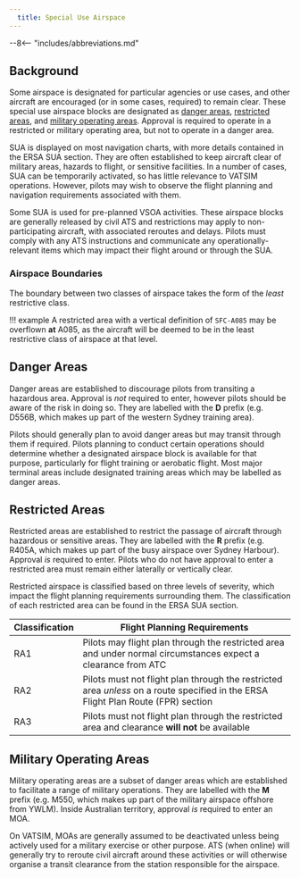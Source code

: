 ```yaml
---
  title: Special Use Airspace
---
```


--8<-- "includes/abbreviations.md"

## Background
Some airspace is designated for particular agencies or use cases, and other aircraft are encouraged (or in some cases, required) to remain clear. These special use airspace blocks are designated as [danger areas](#danger-areas), [restricted areas](#restricted-areas), and [military operating areas](#military-operating-areas). Approval is required to operate in a restricted or military operating area, but not to operate in a danger area.

SUA is displayed on most navigation charts, with more details contained in the ERSA SUA section. They are often established to keep aircraft clear of military areas, hazards to flight, or sensitive facilities. In a number of cases, SUA can be temporarily activated, so has little relevance to VATSIM operations. However, pilots may wish to observe the flight planning and navigation requirements associated with them.

Some SUA is used for pre-planned VSOA activities. These airspace blocks are generally released by civil ATS and restrictions may apply to non-participating aircraft, with associated reroutes and delays. Pilots must comply with any ATS instructions and communicate any operationally-relevant items which may impact their flight around or through the SUA.

### Airspace Boundaries
The boundary between two classes of airspace takes the form of the *least* restrictive class.

!!! example
    A restricted area with a vertical definition of `SFC-A085` may be overflown **at** A085, as the aircraft will be deemed to be in the least restrictive class of airspace at that level.

## Danger Areas
Danger areas are established to discourage pilots from transiting a hazardous area. Approval is *not* required to enter, however pilots should be aware of the risk in doing so. They are labelled with the **D** prefix (e.g. D556B, which makes up part of the western Sydney training area).

Pilots should generally plan to avoid danger areas but may transit through them if required. Pilots planning to conduct certain operations should determine whether a designated airspace block is available for that purpose, particularly for flight training or aerobatic flight. Most major terminal areas include designated training areas which may be labelled as danger areas.

## Restricted Areas
Restricted areas are established to restrict the passage of aircraft through hazardous or sensitive areas. They are labelled with the **R** prefix (e.g. R405A, which makes up part of the busy airspace over Sydney Harbour). Approval *is* required to enter. Pilots who do not have approval to enter a restricted area must remain either laterally or vertically clear.

Restricted airspace is classified based on three levels of severity, which impact the flight planning requirements surrounding them. The classification of each restricted area can be found in the ERSA SUA section.

| Classification | Flight Planning Requirements |
| --- | --- |
| RA1 | Pilots may flight plan through the restricted area and under normal circumstances expect a clearance from ATC |
| RA2 | Pilots must not flight plan through the restricted area *unless* on a route specified in the ERSA Flight Plan Route (FPR) section |
| RA3 | Pilots must not flight plan through the restricted area and clearance **will not** be available |

## Military Operating Areas
Military operating areas are a subset of danger areas which are established to facilitate a range of military operations. They are labelled with the **M** prefix (e.g. M550, which makes up part of the military airspace offshore from YWLM). Inside Australian territory, approval *is* required to enter an MOA.

On VATSIM, MOAs are generally assumed to be deactivated unless being actively used for a military exercise or other purpose. ATS (when online) will generally try to reroute civil aircraft around these activities or will otherwise organise a transit clearance from the station responsible for the airspace.